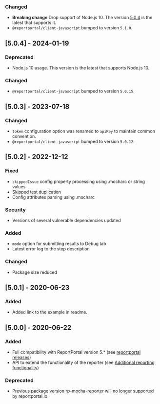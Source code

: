 ### Changed
- **Breaking change** Drop support of Node.js 10. The version [5.0.4](https://github.com/reportportal/agent-js-mocha/releases/tag/v5.0.4) is the latest that supports it.
- `@reportportal/client-javascript` bumped to version `5.1.0`.

## [5.0.4] - 2024-01-19
### Deprecated
- Node.js 10 usage. This version is the latest that supports Node.js 10.
### Changed
- `@reportportal/client-javascript` bumped to version `5.0.15`.

## [5.0.3] - 2023-07-18
### Changed
- `token` configuration option was renamed to `apiKey` to maintain common convention.
- `@reportportal/client-javascript` bumped to version `5.0.12`.

## [5.0.2] - 2022-12-12
### Fixed
- `skippedIssue` config property processing using .mocharc or string values
- Skipped test duplication
- Config attributes parsing using .mocharc

### Security
- Versions of several vulnerable dependencies updated

### Added
- `mode` option for submitting results to Debug tab
- Latest error log to the step description

### Changed
- Package size reduced

## [5.0.1] - 2020-06-23
### Added
- Added link to the example in readme.

## [5.0.0] - 2020-06-22
### Added
- Full compatibility with ReportPortal version 5.* (see [reportportal releases](https://github.com/reportportal/reportportal/releases))
- API to extend the functionality of the reporter (see [Additional reporting functionality](https://github.com/reportportal/agent-js-mocha#additional-reporting-functionality))

### Deprecated
- Previous package version [rp-mocha-reporter](https://www.npmjs.com/package/rp-mocha-reporter) will no longer supported by reportportal.io
